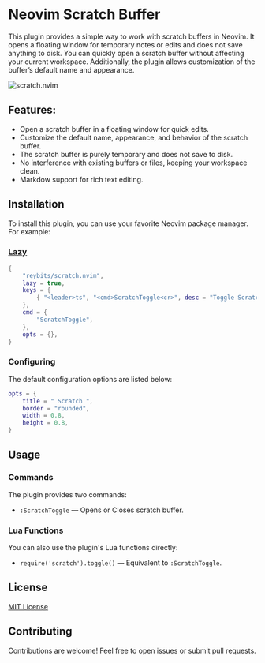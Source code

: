 # Neovim Scratch Buffer

This plugin provides a simple way to work with scratch buffers in Neovim.
It opens a floating window for temporary notes or edits and does not save
anything to disk. You can quickly open a scratch buffer without affecting
your current workspace. Additionally, the plugin allows customization of
the buffer’s default name and appearance.

![scratch.nvim](https://github.com/user-attachments/assets/a409f547-12ec-4d5b-b395-b4de8d51fae9)

## Features:

- Open a scratch buffer in a floating window for quick edits.
- Customize the default name, appearance, and behavior of the scratch buffer.
- The scratch buffer is purely temporary and does not save to disk.
- No interference with existing buffers or files, keeping your workspace clean.
- Markdow support for rich text editing.

## Installation

To install this plugin, you can use your favorite Neovim package manager. For example:

### [Lazy](https://github.com/folke/lazy.nvim)

```lua
{
    "reybits/scratch.nvim",
    lazy = true,
    keys = {
        { "<leader>ts", "<cmd>ScratchToggle<cr>", desc = "Toggle Scratch Buffer" },
    },
    cmd = {
        "ScratchToggle",
    },
    opts = {},
}
```

### Configuring

The default configuration options are listed below:

```lua
opts = {
    title = " Scratch ",
    border = "rounded",
    width = 0.8,
    height = 0.8,
}
```

## Usage

### Commands

The plugin provides two commands:

- `:ScratchToggle` — Opens or Closes scratch buffer.

### Lua Functions

You can also use the plugin's Lua functions directly:

- `require('scratch').toggle()` — Equivalent to `:ScratchToggle`.

## License

[MIT License](LICENSE)

## Contributing

Contributions are welcome! Feel free to open issues or submit pull requests.
